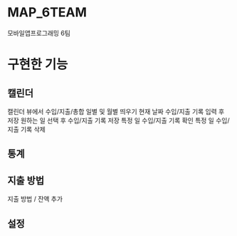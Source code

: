 # MAP_6TEAM
모바일앱프로그래밍 6팀

# 구현한 기능
## 캘린더
캘린더 뷰에서 수입/지출/총합 일별 및 월별 띄우기
현재 날짜 수입/지출 기록 입력 후 저장
원하는 일 선택 후 수입/지출 기록 저장
특정 일 수입/지출 기록 확인
특정 일 수입/지출 기록 삭제

## 통계

## 지출 방법
지출 방법 / 잔액 추가

## 설정
